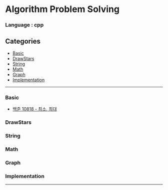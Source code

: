 # Algorithm Problem Solving

### Language : cpp

## Categories

* [Basic](#Basic)
* [DrawStars](#DrawStars)
* [String](#String)
* [Math](#Math)
* [Graph](#Graph)
* [Implementation](#Implementation)

* * * 

### Basic

- [백준 10818 - 최소, 최대](Basic/B_10818.cpp)

### DrawStars



### String


### Math


### Graph


### Implementation


* * * 

